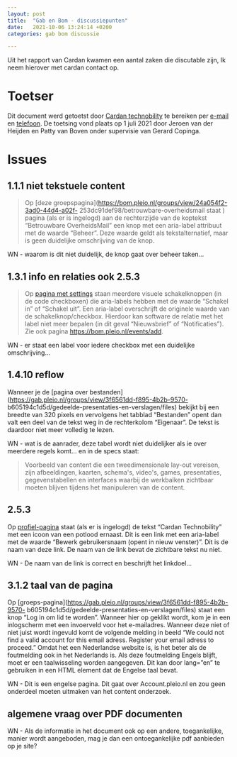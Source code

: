 ```yaml
---
layout: post
title:  "Gab en Bom - discussiepunten"
date:   2021-10-06 13:24:14 +0200
categories: gab bom discussie

---
```

Uit het rapport van Cardan kwamen een aantal zaken die discutable zijn, Ik neem hierover met cardan contact op.

# Toetser 

Dit document werd getoetst door [Cardan technobility](www.technobility.nl) te bereiken per [e-mail](mailto:technobility@cardan.com) en [telefoon](tel:088-5004070). De toetsing vond plaats op 1 juli 2021 door Jeroen van der Heijden en Patty van Boven onder supervisie van Gerard Copinga.


# Issues

## 1.1.1 niet tekstuele content

> Op [deze groepspagina](https://bom.pleio.nl/groups/view/24a054f2-3ad0-44d4-a02f- 253dc91def98/betrouwbare-overheidsmail staat ) pagina (als er is ingelogd) aan de rechterzijde van de koptekst “Betrouwbare OverheidsMail” een knop met een aria-label attribuut met de waarde “Beheer”. Deze waarde geldt als tekstalternatief, maar is geen duidelijke omschrijving van de knop.

WN - waarom is dit niet duidelijk, de knop gaat over beheer taken...

## 1.3.1 info en relaties ook 2.5.3

> Op [pagina met settings](https://bom.pleio.nl/user/63d3bfde-e6d2-4cde-93cb-e2df4e6bd897/settings) staan meerdere visuele schakelknoppen (in de code checkboxen) die aria-labels hebben met de waarde “Schakel in” of “Schakel uit”. Een aria-label overschrijft de originele waarde van de schakelknop/checkbox. Hierdoor kan software de relatie met het label niet meer bepalen (in dit geval “Nieuwsbrief” of “Notificaties”). Zie ook pagina https://bom.pleio.nl/events/add.

WN - er staat een label voor iedere checkbox met een duidelijke omschrijving...

## 1.4.10 reflow

Wanneer je de [pagina over bestanden](https://gab.pleio.nl/groups/view/3f6561dd-f895-4b2b-9570- b605194c1d5d/gedeelde-presentaties-en-verslagen/files) bekijkt bij een breedte van 320 pixels en vervolgens het tabblad “Bestanden” opent dan valt een deel van de tekst weg in de rechterkolom “Eigenaar”. De tekst is daardoor niet meer volledig te lezen.

WN - wat is de aanrader, deze tabel wordt niet duidelijker als ie over meerdere regels komt... en in de specs staat:
> Voorbeeld van content die een tweedimensionale lay-out vereisen, zijn afbeeldingen, kaarten, schema's, video's, games, presentaties, gegevenstabellen en interfaces waarbij de werkbalken zichtbaar moeten blijven tijdens het manipuleren van de content.

## 2.5.3

Op [profiel-pagina](https://bom.pleio.nl/user/63d3bfde-e6d2-4cde-93cb-e2df4e6bd897/profile) staat (als er is ingelogd) de tekst “Cardan Technobility” met een icoon van een potlood ernaast. Dit is een link met een aria-label met de waarde “Bewerk gebruikersnaam (opent in nieuw venster)”. Dit is de naam van deze link. De naam van de link bevat de zichtbare tekst nu niet.

WN - De naam van de link is correct en beschrijft het linkdoel...

## 3.1.2 taal van de pagina

Op [groeps-pagina](https://gab.pleio.nl/groups/view/3f6561dd-f895-4b2b-9570- b605194c1d5d/gedeelde-presentaties-en-verslagen/files) staat een knop “Log in om lid te worden”. Wanneer hier op geklikt wordt, kom je in een inlogscherm met een invoerveld voor het e-mailadres. Wanneer deze niet of niet juist wordt ingevuld komt de volgende melding in beeld “We could not find a valid account for this email adress. Register your email adress to proceed.” Omdat het een Nederlandse website is, is het beter als de foutmelding ook in het Nederlands is. Als deze foutmelding Engels blijft, moet er een taalwisseling worden aangegeven. Dit kan door lang=”en” te gebruiken in een HTML element dat de Engelse taal bevat.

WN - Dit is een engelse pagina. Dit gaat over Account.pleio.nl en zou geen onderdeel moeten uitmaken van het content onderzoek.

## algemene vraag over PDF documenten

WN - Als de informatie in het document ook op een andere, toegankelijke, manier wordt aangeboden, mag je dan een ontoegankelijke pdf aanbieden op je site?